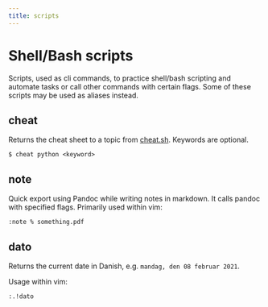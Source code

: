 ```yaml
---
title: scripts
---
```

# Shell/Bash scripts
Scripts, used as cli commands, to practice shell/bash scripting and
automate tasks or call other commands with certain flags.
Some of these scripts may be used as aliases instead.

## cheat
Returns the cheat sheet to a topic from [cheat.sh](https://cheat.sh). Keywords are
optional.
```console
$ cheat python <keyword>
```

## note
Quick export using Pandoc while writing notes in markdown. It calls
pandoc with specified flags. Primarily used within vim:
```vim
:note % something.pdf
```

## dato
Returns the current date in Danish, e.g. `mandag, den 08 februar 2021`.

Usage within vim:
```vim
:.!dato
```

